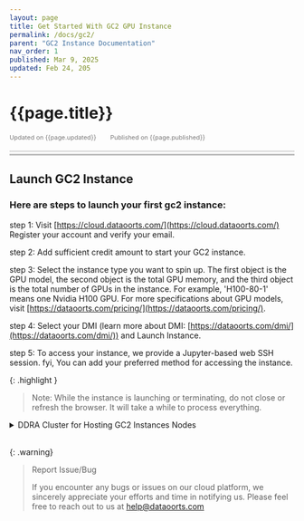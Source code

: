 ```yaml
---
layout: page
title: Get Started With GC2 GPU Instance
permalink: /docs/gc2/
parent: "GC2 Instance Documentation"
nav_order: 1
published: Mar 9, 2025
updated: Feb 24, 205
---
```


# {{page.title}}

<div style="font-size:0.78em;color: #797878; margin-bottom:1.5em;">
     <span>Updated on {{page.updated}}</span>
    <span style="margin-left:2em;">Published on {{page.published}}</span>
</div>

<hr style="border:none;height:3px;background-color:#e0e0e0;margin:0;">
<hr style="border:none;height:3px;background-color:#bebebe;margin-top:0.2em;margin-bottom:1.5em;">

## Launch GC2 Instance

### Here are steps to launch your first gc2 instance:

step 1: Visit [https://cloud.dataoorts.com/](https://cloud.dataoorts.com/) Register your account and verify your email.

step 2: Add sufficient credit amount to start your GC2 instance.

step 3: Select the instance type you want to spin up. The first object is the GPU model, the second object is the total GPU memory, and the third object is the total number of GPUs in the instance. For example, 'H100-80-1' means one Nvidia H100 GPU. For more specifications about GPU models, visit [https://dataoorts.com/pricing/](https://dataoorts.com/pricing/).

step 4: Select your DMI (learn more about DMI: [https://dataoorts.com/dmi/](https://dataoorts.com/dmi/)) and Launch Instance.

step 5: To access your instance, we provide a Jupyter-based web SSH session. fyi, You can add your preferred method for accessing the instance.

{: .highlight }
> Note: While the instance is launching or terminating, do not close or refresh the browser. It will take a while to process everything.

<details>
<summary>DDRA Cluster for Hosting GC2 Instances Nodes</summary>
All GC2 instances are hosted within Dataoorts' globally distributed DDRA Cluster. As community-based instances, GC2 leverages decentralized GPUs worldwide, ensuring robust isolation and a secure operating environment.
</details>

<br>

{: .warning}
> Report Issue/Bug
>
>If you encounter any bugs or issues on our cloud platform, we sincerely appreciate your efforts and time in notifying us. Please feel free to reach out to us at [help@dataoorts.com](help@dataoorts.com)